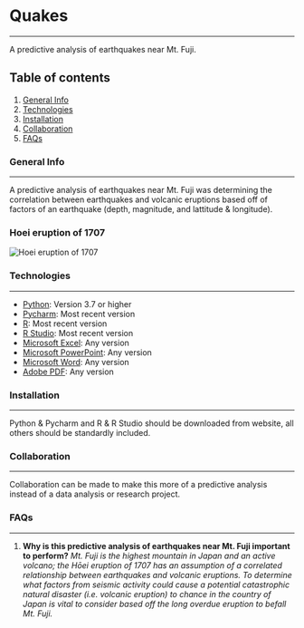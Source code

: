 # Quakes
***
A predictive analysis of earthquakes near Mt. Fuji.
## Table of contents
1. [General Info](#general-info)
2. [Technologies](#technologies)
3. [Installation](#installation)
4. [Collaboration](#collaboration)
5. [FAQs](#faqs)
### General Info
***
A predictive analysis of earthquakes near Mt. Fuji was determining the correlation between earthquakes and volcanic eruptions based off of factors of an earthquake (depth, magnitude, and lattitude & longitude).
### Hoei eruption of 1707
![Hoei eruption of 1707](https://www.eri.u-tokyo.ac.jp/VRC/vrc/fuji1707.jpg)
### Technologies
***
* [Python](https://www.python.org/): Version 3.7 or higher
* [Pycharm](https://www.jetbrains.com/pycharm/): Most recent version
* [R](https://www.r-project.org/): Most recent version
* [R Studio](https://www.rstudio.com/): Most recent version
* [Microsoft Excel](https://www.microsoft.com/en-us/): Any version
* [Microsoft PowerPoint](https://www.microsoft.com/en-us/): Any version
* [Microsoft Word](https://www.microsoft.com/en-us/): Any version
* [Adobe PDF](https://acrobat.adobe.com/us/en/acrobat/pdf-reader.html): Any version
### Installation
***
Python & Pycharm and R & R Studio should be downloaded from website, all others should be standardly included.
### Collaboration
***
Collaboration can be made to make this more of a predictive analysis instead of a data analysis or research project.
### FAQs
***
1. **Why is this predictive analysis of earthquakes near Mt. Fuji important to perform?**
_Mt. Fuji is the highest mountain in Japan and an active volcano; the Hōei eruption of 1707
has an assumption of a correlated relationship between earthquakes and volcanic eruptions. To determine what factors from seismic activity could cause a potential catastrophic natural disaster (i.e. volcanic eruption) to chance in the country of Japan is vital to consider based off the long overdue eruption to befall Mt. Fuji._
